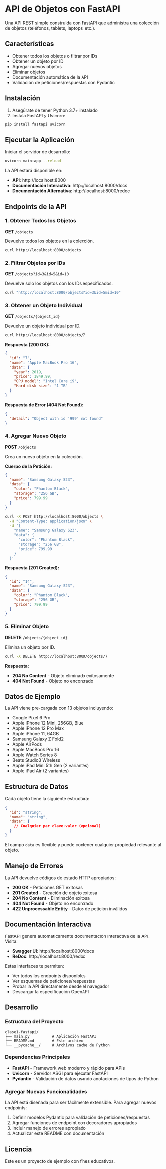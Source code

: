 # API de Objetos con FastAPI

Una API REST simple construida con FastAPI que administra una colección de objetos (teléfonos, tablets, laptops, etc.).

## Características

- Obtener todos los objetos o filtrar por IDs
- Obtener un objeto por ID
- Agregar nuevos objetos
- Eliminar objetos
- Documentación automática de la API
- Validación de peticiones/respuestas con Pydantic

## Instalación

1. Asegúrate de tener Python 3.7+ instalado
2. Instala FastAPI y Uvicorn:

```bash
pip install fastapi uvicorn
```

## Ejecutar la Aplicación

Iniciar el servidor de desarrollo:

```bash
uvicorn main:app --reload
```

La API estará disponible en:
- **API**: http://localhost:8000
- **Documentación Interactiva**: http://localhost:8000/docs
- **Documentación Alternativa**: http://localhost:8000/redoc

## Endpoints de la API

### 1. Obtener Todos los Objetos

**GET** `/objects`

Devuelve todos los objetos en la colección.

```bash
curl http://localhost:8000/objects
```

### 2. Filtrar Objetos por IDs

**GET** `/objects?id=3&id=5&id=10`

Devuelve solo los objetos con los IDs especificados.

```bash
curl "http://localhost:8000/objects?id=3&id=5&id=10"
```

### 3. Obtener un Objeto Individual

**GET** `/objects/{object_id}`

Devuelve un objeto individual por ID.

```bash
curl http://localhost:8000/objects/7
```

**Respuesta (200 OK):**
```json
{
  "id": "7",
  "name": "Apple MacBook Pro 16",
  "data": {
    "year": 2019,
    "price": 1849.99,
    "CPU model": "Intel Core i9",
    "Hard disk size": "1 TB"
  }
}
```

**Respuesta de Error (404 Not Found):**
```json
{
  "detail": "Object with id '999' not found"
}
```

### 4. Agregar Nuevo Objeto

**POST** `/objects`

Crea un nuevo objeto en la colección.

**Cuerpo de la Petición:**
```json
{
  "name": "Samsung Galaxy S23",
  "data": {
    "color": "Phantom Black",
    "storage": "256 GB",
    "price": 799.99
  }
}
```

```bash
curl -X POST http://localhost:8000/objects \
  -H "Content-Type: application/json" \
  -d '{
    "name": "Samsung Galaxy S23",
    "data": {
      "color": "Phantom Black",
      "storage": "256 GB",
      "price": 799.99
    }
  }'
```

**Respuesta (201 Created):**
```json
{
  "id": "14",
  "name": "Samsung Galaxy S23",
  "data": {
    "color": "Phantom Black",
    "storage": "256 GB",
    "price": 799.99
  }
}
```

### 5. Eliminar Objeto

**DELETE** `/objects/{object_id}`

Elimina un objeto por ID.

```bash
curl -X DELETE http://localhost:8000/objects/7
```

**Respuesta:**
- **204 No Content** - Objeto eliminado exitosamente
- **404 Not Found** - Objeto no encontrado

## Datos de Ejemplo

La API viene pre-cargada con 13 objetos incluyendo:

- Google Pixel 6 Pro
- Apple iPhone 12 Mini, 256GB, Blue
- Apple iPhone 12 Pro Max
- Apple iPhone 11, 64GB
- Samsung Galaxy Z Fold2
- Apple AirPods
- Apple MacBook Pro 16
- Apple Watch Series 8
- Beats Studio3 Wireless
- Apple iPad Mini 5th Gen (2 variantes)
- Apple iPad Air (2 variantes)

## Estructura de Datos

Cada objeto tiene la siguiente estructura:

```json
{
  "id": "string",
  "name": "string",
  "data": {
    // Cualquier par clave-valor (opcional)
  }
}
```

El campo `data` es flexible y puede contener cualquier propiedad relevante al objeto.

## Manejo de Errores

La API devuelve códigos de estado HTTP apropiados:

- **200 OK** - Peticiones GET exitosas
- **201 Created** - Creación de objeto exitosa
- **204 No Content** - Eliminación exitosa
- **404 Not Found** - Objeto no encontrado
- **422 Unprocessable Entity** - Datos de petición inválidos

## Documentación Interactiva

FastAPI genera automáticamente documentación interactiva de la API. Visita:

- **Swagger UI**: http://localhost:8000/docs
- **ReDoc**: http://localhost:8000/redoc

Estas interfaces te permiten:
- Ver todos los endpoints disponibles
- Ver esquemas de peticiones/respuestas
- Probar la API directamente desde el navegador
- Descargar la especificación OpenAPI

## Desarrollo

### Estructura del Proyecto

```
clase1-fastapi/
├── main.py          # Aplicación FastAPI
├── README.md        # Este archivo
└── __pycache__/     # Archivos cache de Python
```

### Dependencias Principales

- **FastAPI** - Framework web moderno y rápido para APIs
- **Uvicorn** - Servidor ASGI para ejecutar FastAPI
- **Pydantic** - Validación de datos usando anotaciones de tipos de Python

### Agregar Nuevas Funcionalidades

La API está diseñada para ser fácilmente extensible. Para agregar nuevos endpoints:

1. Definir modelos Pydantic para validación de peticiones/respuestas
2. Agregar funciones de endpoint con decoradores apropiados
3. Incluir manejo de errores apropiado
4. Actualizar este README con documentación

## Licencia

Este es un proyecto de ejemplo con fines educativos.